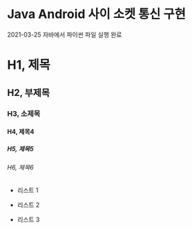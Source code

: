 # Java Android 사이 소켓 통신 구현
2021-03-25 자바에서 파이썬 파일 실행 완료

# H1, 제목
## H2, 부제목
### H3, 소제목
#### H4, 제목4
##### H5, 제목5
###### H6, 제목6

* 리스트 1
- 리스트 2
+ 리스트 3
